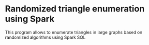 # Randomized triangle enumeration using Spark

This program allows to enumerate triangles in large graphs based on randomized algorithms using Spark SQL
